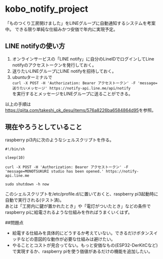 # kobo_notify_project
「ものつくり工房開けました」をLINEグループに自動通知するシステムを考案中。
できる限り単純な仕組みかつ安価で年内に実現予定。  
  
## LINE notifyの使い方  
1. オンラインサービスの「LINE notify」に自分のLineIDでログインしてLine notifyのアクセストークンを発行しておく。  
2. 送りたいLINEグループにLINE notifyを招待しておく。  
3. ubuntuターミナルで  
` curl -X POST -H 'Authorization: Bearer アクセストークン' -F 'message=送りたいメッセージ' https://notify-api.line.me/api/notify `  
を実行するとメッセージをLINEグループに送ることができる。  
  
以上の手順は<https://qiita.com/takeshi_ok_desu/items/576a8226ba6584864d95>を参照。
  
## 現在やろうとしていること  
raspberry pi3内に次のようなシェルスクリプトを作る。  
```      
#!/bin/sh  
  
sleep(10)  
  
curl -X POST -H 'Authorization: Bearer アクセストークン' -F 'message=MONOTSUKURI studio has been opened.' https://notify-api.line.me  
  
sudo shutdown -h now  
```  
このシェルスクリプトを/etc/profile.d/に置いておくと、raspberry pi3起動時に自動で実行される(テスト済)。  
あとは「工房内に鍵が置かれたとき」や「電灯がついたとき」などの条件でraspberry piに給電されるような仕組みを作ればうまくいくはず。  
  
##問題点  
- 給電する仕組みを具体的にどうするか考えていない。できるだけボタンスイッチなどの意図的な動作が必要な仕組みは避けたい。  
- やることとコストが見合ってない。もっと安価なもの(ESP32-DerKitCなど)で実現するか、raspberry piを使う価値があるだけの機能を追加したい。  
